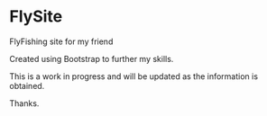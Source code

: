 # FlySite

FlyFishing site for my friend

Created using Bootstrap to further my skills.

This is a work in progress and will be updated as the information is obtained.

Thanks.

